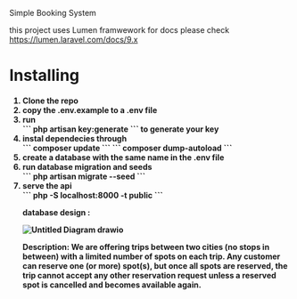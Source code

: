 Simple Booking System

this project uses Lumen framwework for docs please check[ https://lumen.laravel.com/docs/9.x ](https://lumen.laravel.com/docs/9.x/installation)
<h1>Installing</h1>
<h4>
<ol>
<li> Clone the repo </li>
<li> copy the .env.example to a .env file </li>
<li> run </li>
```
 php artisan key:generate
 ```
to generate your key</li>
<li> instal dependecies through</li>
```
composer update
```
```
composer dump-autoload
```
<li> create a database with the same name in the .env file</li>
<li> run database migration and seeds </li>
```
php artisan migrate --seed
```
<li> serve the api </li>
```
php -S localhost:8000 -t public
```

database design : 



![Untitled Diagram drawio](https://user-images.githubusercontent.com/20538134/170732642-bc9b3a8a-4ca4-4849-a599-e76c15e7df7d.png)



Description: We are offering trips between two cities (no stops in between) with a limited
number of spots on each trip. Any customer can reserve one (or more) spot(s), but once all
spots are reserved, the trip cannot accept any other reservation request unless a reserved
spot is cancelled and becomes available again.
